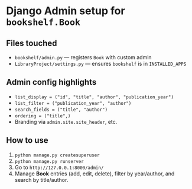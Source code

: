 # Django Admin setup for `bookshelf.Book`

## Files touched
- `bookshelf/admin.py` — registers `Book` with custom admin
- `LibraryProject/settings.py` — ensures `bookshelf` is in `INSTALLED_APPS`

## Admin config highlights
- `list_display = ("id", "title", "author", "publication_year")`
- `list_filter = ("publication_year", "author")`
- `search_fields = ("title", "author")`
- `ordering = ("title",)`
- Branding via `admin.site.site_header`, etc.

## How to use
1. `python manage.py createsuperuser`
2. `python manage.py runserver`
3. Go to `http://127.0.0.1:8000/admin/`
4. Manage **Book** entries (add, edit, delete), filter by year/author, and search by title/author.
